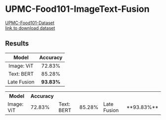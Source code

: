 # UPMC-Food101-ImageText-Fusion
[UPMC-Food101-Dataset](https://hal.science/hal-01196959/file/CEA_ICME2015.pdf) <br>
[link to download dataset](https://www.kaggle.com/datasets/gianmarco96/upmcfood101)


## Results
| Model                |       Accuracy        |
| :------------------: | :-------------------: |
| Image: ViT           |        72.83%         |
| Text: BERT           |        85.28%         |
| Late Fusion          |        **93.83%**     |

<table>
<tr>
<th>Model  </th>
<th> Accuracy </th>
</tr>
<tr>

<td> Image: ViT </td>
<td> 72.83% </td>
<td> Text: BERT </td>
<td> 85.28% </td>
<td> Late Fusion </td>
<td> **93.83%**  </td>
  
 </tr> </table>


